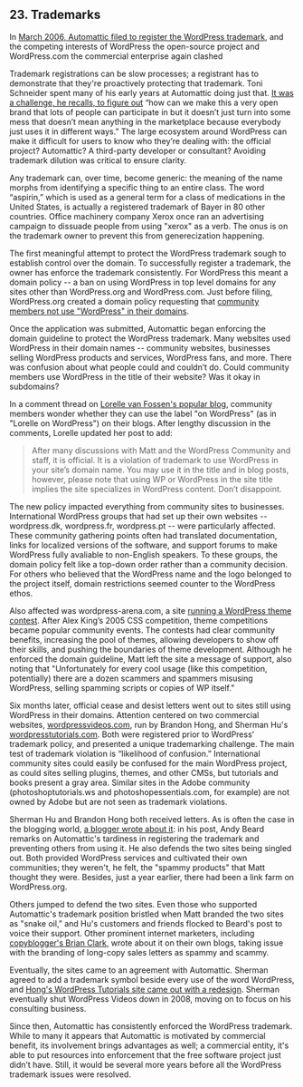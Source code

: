## 23. Trademarks

In [March 2006, Automattic filed to register the WordPress trademark](http://www.trademarks411.com/marks/78826734), and the competing interests of WordPress the open-source project and WordPress.com the commercial enterprise again clashed

Trademark registrations can be slow processes; a registrant has to demonstrate that they're proactively protecting that trademark. Toni Schneider spent many of his early years at Automattic doing just that. [It was a challenge, he recalls, to figure out](http://archive.wordpress.org/interviews/2013_07_27_Schneider.html#L42) “how can we make this a very open brand that lots of people can participate in but it doesn’t just turn into some mess that doesn’t mean anything in the marketplace because everybody just uses it in different ways.” The large ecosystem around WordPress can make it difficult for users to know who they’re dealing with: the official project? Automattic? A third-party developer or consultant? Avoiding trademark dilution was critical to ensure clarity.	

Any trademark can, over time, become generic: the meaning of the name morphs from identifying a specific thing to an entire class. The word “aspirin,” which is used as a general term for a class of medications in the United States, is actually a registered trademark of Bayer in 80 other countries. Office machinery company Xerox once ran an advertising campaign to dissuade people from using "xerox" as a verb. The onus is on the trademark owner to prevent this from generecization happening. 

The first meaningful attempt to protect the WordPress trademark sough to establish control over the domain. To successfully register a trademark, the owner has enforce the trademark consistently. For WordPress this meant a domain policy -- a ban on using WordPress in top level domains for any sites other than WordPress.org and WordPress.com. Just before filing, WordPress.org created a domain policy requesting that [community members not use "WordPress" in their domains](https://web.archive.org/web/20060221154915/http://wordpress.org/about/domains/). 
	
Once the application was submitted, Automattic began enforcing the domain guideline to protect the WordPress trademark. Many websites used WordPress in their domain names -- community websites, businesses selling WordPress products and services, WordPress fans, and more. There was confusion about what people could and couldn’t do. Could community members use WordPress in the title of their website? Was it okay in subdomains? 

In a comment thread on [Lorelle van Fossen's popular blog](http://lorelle.wordpress.com/2006/10/26/using-wordpress-in-your-domain-name-dont/), community members wonder whether they can use the label "on WordPress" (as in "Lorelle on WordPress") on their blogs. After lengthy discussion in the comments, Lorelle updated her post to add:

> After many discussions with Matt and the WordPress Community and staff, it is official. It is a violation of trademark to use WordPress in your site’s domain name. You may use it in the title and in blog posts, however, please note that using WP or WordPress in the site title implies the site specializes in WordPress content. Don’t disappoint.		
 
The new policy impacted everything from community sites to businesses. International WordPress groups that had set up their own websites -- wordpress.dk, wordpress.fr, wordpress.pt -- were particularly affected. These community gathering points often had translated documentation, links for localized versions of the software, and support forums to make WordPress fully avaliable to non-English speakers. To these groups, the domain policy felt like a top-down order rather than a community decision. For others who believed that the WordPress name and the logo belonged to the project itself, domain restrictions seemed counter to the WordPress ethos.

Also affected was wordpress-arena.com, a site [running a WordPress theme contest](https://web.archive.org/web/20060422014104/http://www.arenawp.com/?p=10). After Alex King’s 2005 CSS competition, theme competitions became popular community events. The contests had clear community benefits, increasing the pool of themes, allowing developers to show off their skills, and pushing the boundaries of theme development. Although he enforced the domain guideline, Matt left the site a message of support, also noting that "Unfortunately for every cool usage (like this competition, potentially) there are a dozen scammers and spammers misusing WordPress, selling spamming scripts or copies of WP itself."		

Six months later, official cease and desist letters went out to sites still using WordPress in their domains. Attention centered on two commercial websites, [wordpressvideos.com](https://web.archive.org/web/20060402224841/http://wordpressvideos.com/), run by Brandon Hong, and Sherman Hu's [wordpresstutorials.com](https://web.archive.org/web/20060705071350/http://www.wordpresstutorials.com/). Both were registered prior to WordPress’ trademark policy, and presented a unique trademarking challenge. The main test of trademark violation is “likelihood of confusion.” International community sites could easily be confused for the main WordPress project, as could sites selling plugins, themes, and other CMSs, but tutorials and books present a gray area. Similar sites in the Adobe community (photoshoptutorials.ws and photoshopessentials.com, for example) are not owned by Adobe but are not seen as trademark violations. 

Sherman Hu and Brandon Hong both received letters. As is often the case in the blogging world, [a blogger wrote about it](https://web.archive.org/web/20100217043501/http://andybeard.eu/112/wordpress-trademark-scammers.html): in his post, Andy Beard remarks on Automattic's tardiness in registering the trademark and preventing others from using it. He also defends the two sites being singled out. Both provided WordPress services and cultivated their own communities; they weren't, he felt, the "spammy products" that Matt thought they were. Besides, just a year earlier, there had been a link farm on WordPress.org.		

Others jumped to defend the two sites. Even those who supported Automattic's trademark position bristled when Matt branded the two sites as "snake oil,” and Hu's customers and friends flocked to Beard's post to voice their support. Other prominent internet marketers, including [copyblogger's Brian Clark](http://www.copyblogger.com/does-your-copy-look-spammy/), wrote about it on their own blogs, taking issue with the branding of long-copy sales letters as spammy and scammy.

Eventually, the sites came to an agreement with Automattic. Sherman agreed to add a trademark symbol beside every use of the word WordPress, and [Hong's WordPress Tutorials site came out with a redesign](https://web.archive.org/web/20061130162903/http://www.wordpresstutorials.com/?). Sherman eventually shut WordPress Videos down in 2008, moving on to focus on his consulting business.

Since then, Automattic has consistently enforced the WordPress trademark. While to many it appears that Automattic is motivated by commercial benefit, its involvement brings advantages as well; a commercial entity, it's able to put resources into enforcement that the free software project just didn’t have.  Still, it would be several more years before all the WordPress trademark issues were resolved.
